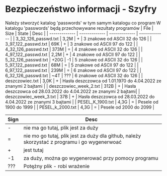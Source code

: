 # Bezpieczeństwo informacji - Szyfry
Należy stworzyć katalog 'passwords' w tym samym katalogu co program
W katalogu 'passwords' będą przechowywane rezultaty programów
| File  | Size | State | Desc |
| ------------- | ------------- | ------------- | ------------- |
| 3_32_126_passwd.txt | 3,2M | + | 3 znakowe od ASCII 32 do 126 |
| 3_97_122_passwd.txt | 69K | + | 3 znakowe od ASCII 97 do 122 |
| 4_32_126_passwd.txt | 373M | = | 4 znakowe od ASCII 32 do 126 |
| 4_97_122_passwd.txt | 2,2M | + | 4 znakowe od ASCII 97 do 122 |
| 5_32_126_passwd.txt | +20G | -1 | 5 znakowe od ASCII 32 do 126 |
| 5_97_122_passwd.txt | 68M | = | 5 znakowe od ASCII 97 do 122 |
| 6_97_122_passwd.txt |  239M  | = | 6 znakowe od ASCII 97 do 122 |
| 6_32_126_passwd.txt |  ~4T  | ??? | 6 znakowe od ASCII 32 do 126 |
| deszczowiec.txt | 3,0K | + | Hasła deszczowca od 1.01.1970 do 4.04.2022 ze znanymi 2 bajtami |
| deszczowiec_week_2.txt | 312B | + | Hasła deszczowca od 28.03.2022 do 4.04.2022 ze znanymi 2 bajtami|
| deszczowiec_week_3.txt | 37B | + | Hasła deszczowca od 28.03.2022 do 4.04.2022 ze znanymi 3 bajtami |
| PESEL_K_1900.txt | 4,3G | = | Pesele od 1900 do 1999 |
| PESEL_k_2000.txt | 4,3G | = | Pesele od 2000 do 2099 |


| Sign | Desc |
| ------------- | ------------ |
| - | nie ma go tutaj, plik jest za duży |
| = | nie mo go tutaj, plik jest za duży dla github, należy skorzystać z programu i go wygenerwoać |
| + | jest tutaj |
| -1 | za duży, można go wygenerować przy pomocy programu |
| ??? | Potężny plik - robi wrażenie |

